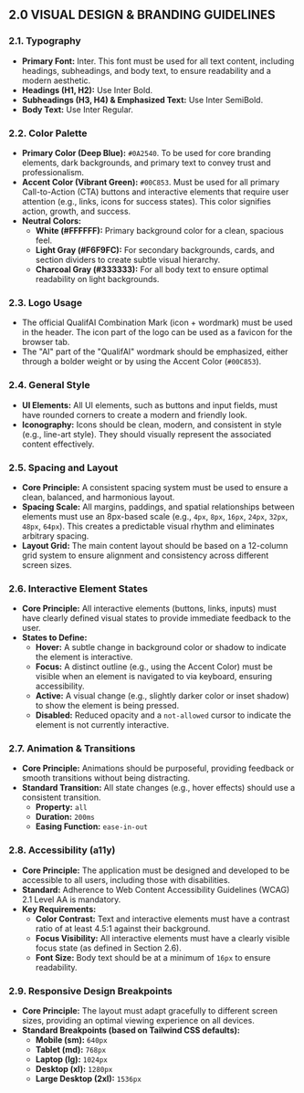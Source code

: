## 2.0 VISUAL DESIGN & BRANDING GUIDELINES

### 2.1. Typography

- **Primary Font:** Inter. This font must be used for all text content, including headings, subheadings, and body text, to ensure readability and a modern aesthetic.
- **Headings (H1, H2):** Use Inter Bold.
- **Subheadings (H3, H4) & Emphasized Text:** Use Inter SemiBold.
- **Body Text:** Use Inter Regular.

### 2.2. Color Palette

- **Primary Color (Deep Blue):** `#0A2540`. To be used for core branding elements, dark backgrounds, and primary text to convey trust and professionalism.
- **Accent Color (Vibrant Green):** `#00C853`. Must be used for all primary Call-to-Action (CTA) buttons and interactive elements that require user attention (e.g., links, icons for success states). This color signifies action, growth, and success.
- **Neutral Colors:**
    - **White (#FFFFFF):** Primary background color for a clean, spacious feel.
    - **Light Gray (#F6F9FC):** For secondary backgrounds, cards, and section dividers to create subtle visual hierarchy.
    - **Charcoal Gray (#333333):** For all body text to ensure optimal readability on light backgrounds.

### 2.3. Logo Usage

- The official QualifAI Combination Mark (icon + wordmark) must be used in the header. The icon part of the logo can be used as a favicon for the browser tab.
- The "AI" part of the "QualifAI" wordmark should be emphasized, either through a bolder weight or by using the Accent Color (`#00C853`).

### 2.4. General Style

- **UI Elements:** All UI elements, such as buttons and input fields, must have rounded corners to create a modern and friendly look.
- **Iconography:** Icons should be clean, modern, and consistent in style (e.g., line-art style). They should visually represent the associated content effectively.

### 2.5. Spacing and Layout

- **Core Principle:** A consistent spacing system must be used to ensure a clean, balanced, and harmonious layout.
- **Spacing Scale:** All margins, paddings, and spatial relationships between elements must use an 8px-based scale (e.g., `4px`, `8px`, `16px`, `24px`, `32px`, `48px`, `64px`). This creates a predictable visual rhythm and eliminates arbitrary spacing.
- **Layout Grid:** The main content layout should be based on a 12-column grid system to ensure alignment and consistency across different screen sizes.

### 2.6. Interactive Element States

- **Core Principle:** All interactive elements (buttons, links, inputs) must have clearly defined visual states to provide immediate feedback to the user.
- **States to Define:**
    - **Hover:** A subtle change in background color or shadow to indicate the element is interactive.
    - **Focus:** A distinct outline (e.g., using the Accent Color) must be visible when an element is navigated to via keyboard, ensuring accessibility.
    - **Active:** A visual change (e.g., slightly darker color or inset shadow) to show the element is being pressed.
    - **Disabled:** Reduced opacity and a `not-allowed` cursor to indicate the element is not currently interactive.

### 2.7. Animation & Transitions

- **Core Principle:** Animations should be purposeful, providing feedback or smooth transitions without being distracting.
- **Standard Transition:** All state changes (e.g., hover effects) should use a consistent transition.
    - **Property:** `all`
    - **Duration:** `200ms`
    - **Easing Function:** `ease-in-out`

### 2.8. Accessibility (a11y)

- **Core Principle:** The application must be designed and developed to be accessible to all users, including those with disabilities.
- **Standard:** Adherence to Web Content Accessibility Guidelines (WCAG) 2.1 Level AA is mandatory.
- **Key Requirements:**
    - **Color Contrast:** Text and interactive elements must have a contrast ratio of at least 4.5:1 against their background.
    - **Focus Visibility:** All interactive elements must have a clearly visible focus state (as defined in Section 2.6).
    - **Font Size:** Body text should be at a minimum of `16px` to ensure readability.

### 2.9. Responsive Design Breakpoints

- **Core Principle:** The layout must adapt gracefully to different screen sizes, providing an optimal viewing experience on all devices.
- **Standard Breakpoints (based on Tailwind CSS defaults):**
    - **Mobile (sm):** `640px`
    - **Tablet (md):** `768px`
    - **Laptop (lg):** `1024px`
    - **Desktop (xl):** `1280px`
    - **Large Desktop (2xl):** `1536px`